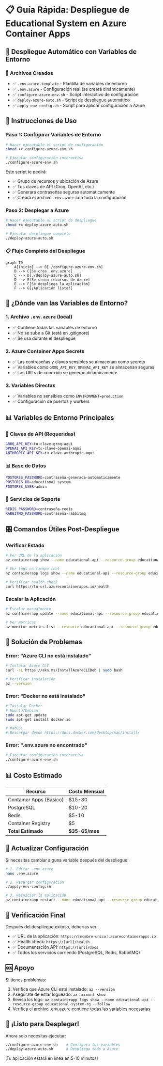 # 📋 Guía Rápida: Despliegue de Educational System en Azure Container Apps

## 🚀 Despliegue Automático con Variables de Entorno

### 📁 Archivos Creados
- ✅ `.env.azure.template` - Plantilla de variables de entorno
- ✅ `.env.azure` - Configuración real (se creará dinámicamente)
- ✅ `configure-azure-env.sh` - Script interactivo de configuración
- ✅ `deploy-azure-auto.sh` - Script de despliegue automático
- ✅ `apply-env-config.sh` - Script para aplicar configuración a Azure

## 🔧 Instrucciones de Uso

### Paso 1: Configurar Variables de Entorno
```bash
# Hacer ejecutable el script de configuración
chmod +x configure-azure-env.sh

# Ejecutar configuración interactiva
./configure-azure-env.sh
```

Este script te pedirá:
- ✅ Grupo de recursos y ubicación de Azure
- ✅ Tus claves de API (Groq, OpenAI, etc.)
- ✅ Generará contraseñas seguras automáticamente
- ✅ Creará el archivo `.env.azure` con toda la configuración

### Paso 2: Desplegar a Azure
```bash
# Hacer ejecutable el script de despliegue
chmod +x deploy-azure-auto.sh

# Ejecutar despliegue completo
./deploy-azure-auto.sh
```

### 📋 Flujo Completo del Despliegue

```mermaid
graph TD
    A[Inicio] --> B[./configure-azure-env.sh]
    B --> C[Se crea .env.azure]
    C --> D[./deploy-azure-auto.sh]
    D --> E[Se crean recursos de Azure]
    E --> F[Se despliega la aplicación]
    F --> G[¡Aplicación lista!]
```

## 🎯 ¿Dónde van las Variables de Entorno?

### 1. **Archivo `.env.azure`** (local)
- ✅ Contiene todas las variables de entorno
- ✅ No se sube a Git (está en .gitignore)
- ✅ Se usa durante el despliegue

### 2. **Azure Container Apps Secrets**
- ✅ Las contraseñas y claves sensibles se almacenan como secrets
- ✅ Variables como `GROQ_API_KEY`, `OPENAI_API_KEY` se almacenan seguras
- ✅ Las URLs de conexión se generan dinámicamente

### 3. **Variables Directas**
- ✅ Variables no sensibles como `ENVIRONMENT=production`
- ✅ Configuración de puertos y workers

## 📊 Variables de Entorno Principales

### 🔑 Claves de API (Requeridas)
```bash
GROQ_API_KEY=tu-clave-groq-aqui
OPENAI_API_KEY=tu-clave-openai-aqui
ANTHROPIC_API_KEY=tu-clave-anthropic-aqui
```

### 📊 Base de Datos
```bash
POSTGRES_PASSWORD=contraseña-generada-automaticamente
POSTGRES_DB=educational_system
POSTGRES_USER=admin
```

### 🔄 Servicios de Soporte
```bash
REDIS_PASSWORD=contraseña-redis
RABBITMQ_PASSWORD=contraseña-rabbitmq
```

## 🎛️ Comandos Útiles Post-Despliegue

### Verificar Estado
```bash
# Ver URL de la aplicación
az containerapp show --name educational-api --resource-group educational-system-rg --query properties.configuration.ingress.fqdn

# Ver logs en tiempo real
az containerapp logs show --name educational-api --resource-group educational-system-rg --follow

# Verificar health check
curl https://tu-url.azurecontainerapps.io/health
```

### Escalar la Aplicación
```bash
# Escalar manualmente
az containerapp update --name educational-api --resource-group educational-system-rg --min-replicas 5 --max-replicas 20

# Ver métricas
az monitor metrics list --resource educational-api --resource-group educational-system-rg --resource-type Microsoft.App/containerApps
```

## 🚨 Solución de Problemas

### Error: "Azure CLI no está instalado"
```bash
# Instalar Azure CLI
curl -sL https://aka.ms/InstallAzureCLIDeb | sudo bash

# Verificar instalación
az --version
```

### Error: "Docker no está instalado"
```bash
# Instalar Docker
# Ubuntu/Debian:
sudo apt-get update
sudo apt-get install docker.io

# macOS:
# Descargar desde https://docs.docker.com/desktop/mac/install/
```

### Error: ".env.azure no encontrado"
```bash
# Ejecutar configuración interactiva
./configure-azure-env.sh
```

## 📊 Costo Estimado

| Recurso | Costo Mensual |
|---------|---------------|
| Container Apps (Básico) | $15-30 |
| PostgreSQL | $10-20 |
| Redis | $5-10 |
| Container Registry | $5 |
| **Total Estimado** | **$35-65/mes** |

## 🔄 Actualizar Configuración

Si necesitas cambiar alguna variable después del despliegue:

```bash
# 1. Editar .env.azure
nano .env.azure

# 2. Recargar configuración
./apply-env-config.sh

# 3. Reiniciar la aplicación
az containerapp restart --name educational-api --resource-group educational-system-rg
```

## 🎉 Verificación Final

Después del despliegue exitoso, deberías ver:
- ✅ URL de la aplicación: `https://[nombre-unico].azurecontainerapps.io`
- ✅ Health check: `https://[url]/health`
- ✅ Documentación API: `https://[url]/docs`
- ✅ Todos los servicios corriendo (PostgreSQL, Redis, RabbitMQ)

## 🆘 Apoyo

Si tienes problemas:
1. Verifica que Azure CLI esté instalado: `az --version`
2. Asegúrate de estar logueado: `az account show`
3. Revisa los logs: `az containerapp logs show --name educational-api --resource-group educational-system-rg --follow`
4. Verifica el archivo .env.azure contiene todas las variables necesarias

## 🚀 ¡Listo para Desplegar!

Ahora solo necesitas ejecutar:
```bash
./configure-azure-env.sh    # Configura tus variables
./deploy-azure-auto.sh      # Despliega todo a Azure
```

¡Tu aplicación estará en línea en 5-10 minutos!